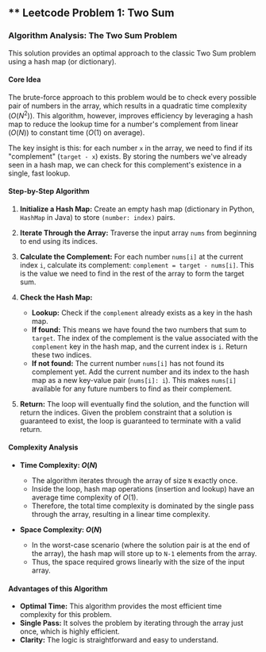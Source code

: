 ** Leetcode Problem 1: Two Sum
---

### **Algorithm Analysis: The Two Sum Problem**

This solution provides an optimal approach to the classic Two Sum problem using a hash map (or dictionary).

#### **Core Idea**

The brute-force approach to this problem would be to check every possible pair of numbers in the array, which results in a quadratic time complexity ($O(N^2)$). This algorithm, however, improves efficiency by leveraging a hash map to reduce the lookup time for a number's complement from linear ($O(N)$) to constant time ($O(1)$ on average).

The key insight is this: for each number `x` in the array, we need to find if its "complement" (`target - x`) exists. By storing the numbers we've already seen in a hash map, we can check for this complement's existence in a single, fast lookup.

#### **Step-by-Step Algorithm**

1.  **Initialize a Hash Map:** Create an empty hash map (dictionary in Python, `HashMap` in Java) to store `(number: index)` pairs.

2.  **Iterate Through the Array:** Traverse the input array `nums` from beginning to end using its indices.

3.  **Calculate the Complement:** For each number `nums[i]` at the current index `i`, calculate its complement: `complement = target - nums[i]`. This is the value we need to find in the rest of the array to form the target sum.

4.  **Check the Hash Map:**
    * **Lookup:** Check if the `complement` already exists as a key in the hash map.
    * **If found:** This means we have found the two numbers that sum to `target`. The index of the complement is the value associated with the `complement` key in the hash map, and the current index is `i`. Return these two indices.
    * **If not found:** The current number `nums[i]` has not found its complement yet. Add the current number and its index to the hash map as a new key-value pair (`nums[i]: i`). This makes `nums[i]` available for any future numbers to find as their complement.

5.  **Return:** The loop will eventually find the solution, and the function will return the indices. Given the problem constraint that a solution is guaranteed to exist, the loop is guaranteed to terminate with a valid return.

#### **Complexity Analysis**

* **Time Complexity: $O(N)$**
    * The algorithm iterates through the array of size `N` exactly once.
    * Inside the loop, hash map operations (insertion and lookup) have an average time complexity of $O(1)$.
    * Therefore, the total time complexity is dominated by the single pass through the array, resulting in a linear time complexity.

* **Space Complexity: $O(N)$**
    * In the worst-case scenario (where the solution pair is at the end of the array), the hash map will store up to `N-1` elements from the array.
    * Thus, the space required grows linearly with the size of the input array.

#### **Advantages of this Algorithm**

* **Optimal Time:** This algorithm provides the most efficient time complexity for this problem.
* **Single Pass:** It solves the problem by iterating through the array just once, which is highly efficient.
* **Clarity:** The logic is straightforward and easy to understand.
